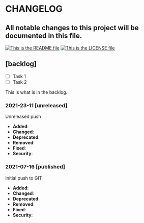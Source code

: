 # CHANGELOG

All notable changes to this project will be documented in this file.
---
[![This is the README file][readme-badge]][readme] [![This is the LICENSE file][license-badge]][license]

## [backlog]
- [ ] Task 1
- [ ] Task 2

This is what is in the backlog.


### 2021-23-11 [unreleased]
Unreleased push

- **Added**:
- **Changed**:
- **Deprecated**:
- **Removed**:
- **Fixed**:
- **Security**:

### 2021-07-16 [published]
Initial push to GIT

- **Added**:
- **Changed**:
- **Deprecated**:
- **Removed**:
- **Fixed**:
- **Security**:

[changelog]: ./CHANGELOG.md
[readme]: ./README.md
[changelog-badge]: https://img.shields.io/badge/CHANGELOG-Check%20CHANGELOG%20for%20changes-%23E05735
[readme-badge]: https://img.shields.io/badge/README-Check%20README%20file%20for%20project%20information-brightgreen
[license]: ./LICENSE
[license-badge]: https://img.shields.io/badge/LICENSE-%40ConvaTec%20UNLICENSED%20and%20PRIVATE%20USAGE%20ONLY-blue
